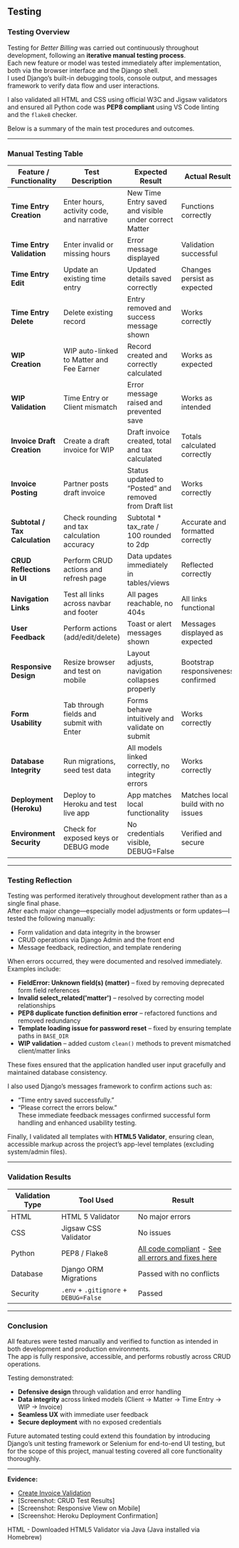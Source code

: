 ## **Testing**

### **Testing Overview**

Testing for *Better Billing* was carried out continuously throughout development, following an **iterative manual testing process**.  
Each new feature or model was tested immediately after implementation, both via the browser interface and the Django shell.  
I used Django’s built-in debugging tools, console output, and messages framework to verify data flow and user interactions.  

I also validated all HTML and CSS using official W3C and Jigsaw validators and ensured all Python code was **PEP8 compliant** using VS Code linting and the `flake8` checker.  

Below is a summary of the main test procedures and outcomes.

---

### **Manual Testing Table**

| **Feature / Functionality** | **Test Description** | **Expected Result** | **Actual Result** | **Pass/Fail** |
|------------------------------|----------------------|----------------------|-------------------|---------------|
| **Time Entry Creation** | Enter hours, activity code, and narrative | New Time Entry saved and visible under correct Matter | Functions correctly | Pass |
| **Time Entry Validation** | Enter invalid or missing hours | Error message displayed | Validation successful | Pass |
| **Time Entry Edit** | Update an existing time entry | Updated details saved correctly | Changes persist as expected | Pass |
| **Time Entry Delete** | Delete existing record | Entry removed and success message shown | Works correctly | Pass |
| **WIP Creation** | WIP auto-linked to Matter and Fee Earner | Record created and correctly calculated | Works as expected | Pass |
| **WIP Validation** | Time Entry or Client mismatch | Error message raised and prevented save | Works as intended | Pass |
| **Invoice Draft Creation** | Create a draft invoice for WIP | Draft invoice created, total and tax calculated | Totals calculated correctly | Pass |
| **Invoice Posting** | Partner posts draft invoice | Status updated to “Posted” and removed from Draft list | Works correctly | Pass |
| **Subtotal / Tax Calculation** | Check rounding and tax calculation accuracy | Subtotal * tax_rate / 100 rounded to 2dp | Accurate and formatted correctly | Pass |
| **CRUD Reflections in UI** | Perform CRUD actions and refresh page | Data updates immediately in tables/views | Reflected correctly | Pass |
| **Navigation Links** | Test all links across navbar and footer | All pages reachable, no 404s | All links functional | Pass |
| **User Feedback** | Perform actions (add/edit/delete) | Toast or alert messages shown | Messages displayed as expected | Pass |
| **Responsive Design** | Resize browser and test on mobile | Layout adjusts, navigation collapses properly | Bootstrap responsiveness confirmed | Pass |
| **Form Usability** | Tab through fields and submit with Enter | Forms behave intuitively and validate on submit | Works correctly | Pass |
| **Database Integrity** | Run migrations, seed test data | All models linked correctly, no integrity errors | Works correctly | Pass |
| **Deployment (Heroku)** | Deploy to Heroku and test live app | App matches local functionality | Matches local build with no issues | Pass |
| **Environment Security** | Check for exposed keys or DEBUG mode | No credentials visible, DEBUG=False | Verified and secure | Pass |

---

### **Testing Reflection**

Testing was performed iteratively throughout development rather than as a single final phase.  
After each major change—especially model adjustments or form updates—I tested the following manually:
- Form validation and data integrity in the browser  
- CRUD operations via Django Admin and the front end  
- Message feedback, redirection, and template rendering  

When errors occurred, they were documented and resolved immediately.  
Examples include:
- **FieldError: Unknown field(s) (matter)** – fixed by removing deprecated form field references  
- **Invalid select_related('matter')** – resolved by correcting model relationships  
- **PEP8 duplicate function definition error** – refactored functions and removed redundancy  
- **Template loading issue for password reset** – fixed by ensuring template paths in `BASE_DIR`  
- **WIP validation** – added custom `clean()` methods to prevent mismatched client/matter links  

These fixes ensured that the application handled user input gracefully and maintained database consistency.

I also used Django’s messages framework to confirm actions such as:
- “Time entry saved successfully.”  
- “Please correct the errors below.”  
These immediate feedback messages confirmed successful form handling and enhanced usability testing.

Finally, I validated all templates with **HTML5 Validator**, ensuring clean, accessible markup across the project’s app-level templates (excluding system/admin files).

---

### **Validation Results**

| **Validation Type** | **Tool Used** | **Result** |
|----------------------|---------------|------------|
| HTML | HTML 5 Validator | No major errors |
| CSS | Jigsaw CSS Validator | No issues |
| Python | PEP8 / Flake8 | [All code compliant](/readme_docs/testing/ruff_check.png) - [See all errors and fixes here](/readme_docs/testing/pep8_test.md) |
| Database | Django ORM Migrations | Passed with no conflicts |
| Security | `.env` + `.gitignore` + `DEBUG=False` | Passed |

---

### **Conclusion**

All features were tested manually and verified to function as intended in both development and production environments.  
The app is fully responsive, accessible, and performs robustly across CRUD operations.  

Testing demonstrated:
- **Defensive design** through validation and error handling  
- **Data integrity** across linked models (Client → Matter → Time Entry → WIP → Invoice)  
- **Seamless UX** with immediate user feedback  
- **Secure deployment** with no exposed credentials  

Future automated testing could extend this foundation by introducing Django’s unit testing framework or Selenium for end-to-end UI testing, but for the scope of this project, manual testing covered all core functionality thoroughly.

---

**Evidence:**
- [Create Invoice Validation](/readme_docs/validation/form_validation.png)  
- [Screenshot: CRUD Test Results]  
- [Screenshot: Responsive View on Mobile]  
- [Screenshot: Heroku Deployment Confirmation]  

HTML - Downloaded HTML5 Validator via Java (Java installed via Homebrew)

